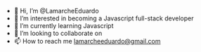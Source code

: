 - 👋 Hi, I’m @LamarcheEduardo
- 👀 I’m interested in becoming a Javascript full-stack developer
- 🌱 I’m currently learning Javascript
- 💞️ I’m looking to collaborate on 
- 📫 How to reach me lamarcheeduardo@gmail.com

<!---
LamarcheEduardo/LamarcheEduardo is a ✨ special ✨ repository because its `README.md` (this file) appears on your GitHub profile.
You can click the Preview link to take a look at your changes.
--->

